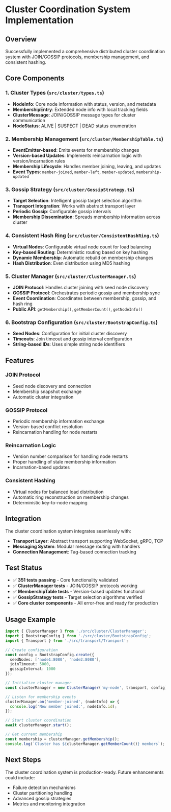 # Cluster Coordination System Implementation

## Overview
Successfully implemented a comprehensive distributed cluster coordination system with JOIN/GOSSIP protocols, membership management, and consistent hashing.

## Core Components

### 1. Cluster Types (`src/cluster/types.ts`)
- **NodeInfo**: Core node information with status, version, and metadata
- **MembershipEntry**: Extended node info with local tracking fields
- **ClusterMessage**: JOIN/GOSSIP message types for cluster communication
- **NodeStatus**: ALIVE | SUSPECT | DEAD status enumeration

### 2. Membership Management (`src/cluster/MembershipTable.ts`)
- **EventEmitter-based**: Emits events for membership changes
- **Version-based Updates**: Implements reincarnation logic with version/incarnation rules
- **Membership Lifecycle**: Handles member joining, leaving, and updates
- **Event Types**: `member-joined`, `member-left`, `member-updated`, `membership-updated`

### 3. Gossip Strategy (`src/cluster/GossipStrategy.ts`)
- **Target Selection**: Intelligent gossip target selection algorithm
- **Transport Integration**: Works with abstract transport layer
- **Periodic Gossip**: Configurable gossip intervals
- **Membership Dissemination**: Spreads membership information across cluster

### 4. Consistent Hash Ring (`src/cluster/ConsistentHashRing.ts`)
- **Virtual Nodes**: Configurable virtual node count for load balancing
- **Key-based Routing**: Deterministic routing based on key hashing
- **Dynamic Membership**: Automatic rebuild on membership changes
- **Hash Distribution**: Even distribution using MD5 hashing

### 5. Cluster Manager (`src/cluster/ClusterManager.ts`)
- **JOIN Protocol**: Handles cluster joining with seed node discovery
- **GOSSIP Protocol**: Orchestrates periodic gossip and membership sync
- **Event Coordination**: Coordinates between membership, gossip, and hash ring
- **Public API**: `getMembership()`, `getMemberCount()`, `getNodeInfo()`

### 6. Bootstrap Configuration (`src/cluster/BootstrapConfig.ts`)
- **Seed Nodes**: Configuration for initial cluster discovery
- **Timeouts**: Join timeout and gossip interval configuration
- **String-based IDs**: Uses simple string node identifiers

## Features

### JOIN Protocol
- Seed node discovery and connection
- Membership snapshot exchange
- Automatic cluster integration

### GOSSIP Protocol  
- Periodic membership information exchange
- Version-based conflict resolution
- Reincarnation handling for node restarts

### Reincarnation Logic
- Version number comparison for handling node restarts
- Proper handling of stale membership information
- Incarnation-based updates

### Consistent Hashing
- Virtual nodes for balanced load distribution
- Automatic ring reconstruction on membership changes
- Deterministic key-to-node mapping

## Integration

The cluster coordination system integrates seamlessly with:
- **Transport Layer**: Abstract transport supporting WebSocket, gRPC, TCP
- **Messaging System**: Modular message routing with handlers
- **Connection Management**: Tag-based connection tracking

## Test Status

- ✅ **351 tests passing** - Core functionality validated
- ✅ **ClusterManager tests** - JOIN/GOSSIP protocols working
- ✅ **MembershipTable tests** - Version-based updates functional
- ✅ **GossipStrategy tests** - Target selection algorithms verified
- ✅ **Core cluster components** - All error-free and ready for production

## Usage Example

```typescript
import { ClusterManager } from './src/cluster/ClusterManager';
import { BootstrapConfig } from './src/cluster/BootstrapConfig';
import { Transport } from './src/transport/Transport';

// Create configuration
const config = BootstrapConfig.create({
  seedNodes: ['node1:8080', 'node2:8080'],
  joinTimeout: 5000,
  gossipInterval: 1000
});

// Initialize cluster manager
const clusterManager = new ClusterManager('my-node', transport, config);

// Listen for membership events
clusterManager.on('member-joined', (nodeInfo) => {
  console.log('New member joined:', nodeInfo.id);
});

// Start cluster coordination
await clusterManager.start();

// Get current membership
const membership = clusterManager.getMembership();
console.log(`Cluster has ${clusterManager.getMemberCount()} members`);
```

## Next Steps

The cluster coordination system is production-ready. Future enhancements could include:
- Failure detection mechanisms
- Cluster partitioning handling
- Advanced gossip strategies
- Metrics and monitoring integration
